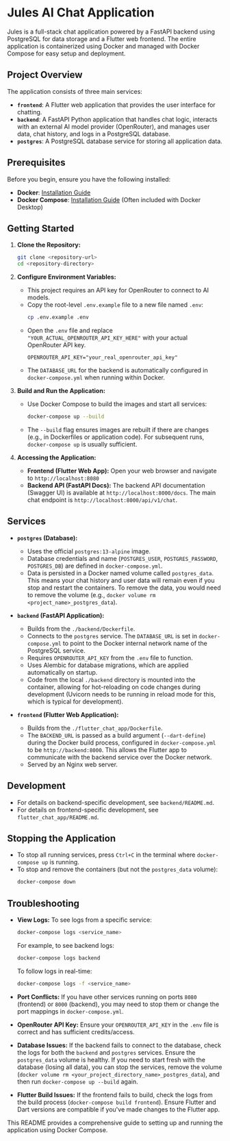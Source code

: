 # Jules AI Chat Application

Jules is a full-stack chat application powered by a FastAPI backend using PostgreSQL for data storage and a Flutter web frontend. The entire application is containerized using Docker and managed with Docker Compose for easy setup and deployment.

## Project Overview

The application consists of three main services:

*   **`frontend`**: A Flutter web application that provides the user interface for chatting.
*   **`backend`**: A FastAPI Python application that handles chat logic, interacts with an external AI model provider (OpenRouter), and manages user data, chat history, and logs in a PostgreSQL database.
*   **`postgres`**: A PostgreSQL database service for storing all application data.

## Prerequisites

Before you begin, ensure you have the following installed:

*   **Docker**: [Installation Guide](https://docs.docker.com/get-docker/)
*   **Docker Compose**: [Installation Guide](https://docs.docker.com/compose/install/) (Often included with Docker Desktop)

## Getting Started

1.  **Clone the Repository:**
    ```bash
    git clone <repository-url>
    cd <repository-directory>
    ```

2.  **Configure Environment Variables:**
    *   This project requires an API key for OpenRouter to connect to AI models.
    *   Copy the root-level `.env.example` file to a new file named `.env`:
        ```bash
        cp .env.example .env
        ```
    *   Open the `.env` file and replace `"YOUR_ACTUAL_OPENROUTER_API_KEY_HERE"` with your actual OpenRouter API key.
        ```dotenv
        OPENROUTER_API_KEY="your_real_openrouter_api_key"
        ```
    *   The `DATABASE_URL` for the backend is automatically configured in `docker-compose.yml` when running within Docker.

3.  **Build and Run the Application:**
    *   Use Docker Compose to build the images and start all services:
        ```bash
        docker-compose up --build
        ```
    *   The `--build` flag ensures images are rebuilt if there are changes (e.g., in Dockerfiles or application code). For subsequent runs, `docker-compose up` is usually sufficient.

4.  **Accessing the Application:**
    *   **Frontend (Flutter Web App):** Open your web browser and navigate to `http://localhost:8080`
    *   **Backend API (FastAPI Docs):** The backend API documentation (Swagger UI) is available at `http://localhost:8000/docs`. The main chat endpoint is `http://localhost:8000/api/v1/chat`.

## Services

*   **`postgres` (Database):**
    *   Uses the official `postgres:13-alpine` image.
    *   Database credentials and name (`POSTGRES_USER`, `POSTGRES_PASSWORD`, `POSTGRES_DB`) are defined in `docker-compose.yml`.
    *   Data is persisted in a Docker named volume called `postgres_data`. This means your chat history and user data will remain even if you stop and restart the containers. To remove the data, you would need to remove the volume (e.g., `docker volume rm <project_name>_postgres_data`).

*   **`backend` (FastAPI Application):**
    *   Builds from the `./backend/Dockerfile`.
    *   Connects to the `postgres` service. The `DATABASE_URL` is set in `docker-compose.yml` to point to the Docker internal network name of the PostgreSQL service.
    *   Requires `OPENROUTER_API_KEY` from the `.env` file to function.
    *   Uses Alembic for database migrations, which are applied automatically on startup.
    *   Code from the local `./backend` directory is mounted into the container, allowing for hot-reloading on code changes during development (Uvicorn needs to be running in reload mode for this, which is typical for development).

*   **`frontend` (Flutter Web Application):**
    *   Builds from the `./flutter_chat_app/Dockerfile`.
    *   The `BACKEND_URL` is passed as a build argument (`--dart-define`) during the Docker build process, configured in `docker-compose.yml` to be `http://backend:8000`. This allows the Flutter app to communicate with the backend service over the Docker network.
    *   Served by an Nginx web server.

## Development

*   For details on backend-specific development, see `backend/README.md`.
*   For details on frontend-specific development, see `flutter_chat_app/README.md`.

## Stopping the Application

*   To stop all running services, press `Ctrl+C` in the terminal where `docker-compose up` is running.
*   To stop and remove the containers (but not the `postgres_data` volume):
    ```bash
    docker-compose down
    ```

## Troubleshooting

*   **View Logs:** To see logs from a specific service:
    ```bash
    docker-compose logs <service_name>
    ```
    For example, to see backend logs:
    ```bash
    docker-compose logs backend
    ```
    To follow logs in real-time:
    ```bash
    docker-compose logs -f <service_name>
    ```

*   **Port Conflicts:** If you have other services running on ports `8080` (frontend) or `8000` (backend), you may need to stop them or change the port mappings in `docker-compose.yml`.

*   **OpenRouter API Key:** Ensure your `OPENROUTER_API_KEY` in the `.env` file is correct and has sufficient credits/access.

*   **Database Issues:** If the backend fails to connect to the database, check the logs for both the `backend` and `postgres` services. Ensure the `postgres_data` volume is healthy. If you need to start fresh with the database (losing all data), you can stop the services, remove the volume (`docker volume rm <your_project_directory_name>_postgres_data`), and then run `docker-compose up --build` again.

*   **Flutter Build Issues:** If the frontend fails to build, check the logs from the build process (`docker-compose build frontend`). Ensure Flutter and Dart versions are compatible if you've made changes to the Flutter app.

This README provides a comprehensive guide to setting up and running the application using Docker Compose.
